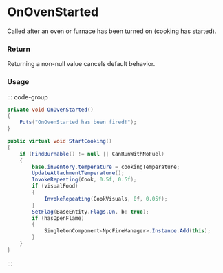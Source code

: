 <Badge type="danger" text="Carbon Compatible"/><Badge type="warning" text="Oxide Compatible"/>
# OnOvenStarted
Called after an oven or furnace has been turned on (cooking has started).
### Return
Returning a non-null value cancels default behavior.

### Usage
::: code-group
```csharp [Example]
private void OnOvenStarted()
{
	Puts("OnOvenStarted has been fired!");
}
```
```csharp [Source — Assembly-CSharp @ BaseOven]
public virtual void StartCooking()
{
	if (FindBurnable() != null || CanRunWithNoFuel)
	{
		base.inventory.temperature = cookingTemperature;
		UpdateAttachmentTemperature();
		InvokeRepeating(Cook, 0.5f, 0.5f);
		if (visualFood)
		{
			InvokeRepeating(CookVisuals, 0f, 0.05f);
		}
		SetFlag(BaseEntity.Flags.On, b: true);
		if (hasOpenFlame)
		{
			SingletonComponent<NpcFireManager>.Instance.Add(this);
		}
	}
}

```
:::
